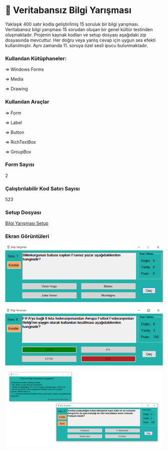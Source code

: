 
# :book: Veritabansız Bilgi Yarışması
Yaklaşık 400 satır kodla geliştirilmiş 15 soruluk bir bilgi yarışması.
Veritabansız bilgi yarışması 15 sorudan oluşan bir genel kültür testinden oluşmaktadır. 
Projenin kaynak kodları ve setup dosyası aşağıdaki zip dosyasında mevcuttur.
Her doğru veya yanlış cevap için uygun ses efekti kullanılmıştır. Aynı zamanda 11. soruya özel sesli ipucu bulunmaktadır.

### Kullanılan Kütüphaneler:

⇒ Windows Forms

⇒ Media 

⇒ Drawing 

### Kullanılan Araçlar

⇒ Form

⇒ Label

⇒ Button

⇒ RichTextBox

⇒ GroupBox


### Form Sayısı

2

### Çalıştırılabilir Kod Satırı Sayısı

523

### Setup Dosyası

[Bilgi Yarışması Setup](https://github.com/ahmetbrl38/Veritabansiz-Bilgi-Yarismasi/tree/master/Setup)

### Ekran Görüntüleri

![](SS/Pre1.png)

![](SS/Pre2.png)

![](SS/Pre3.png)
